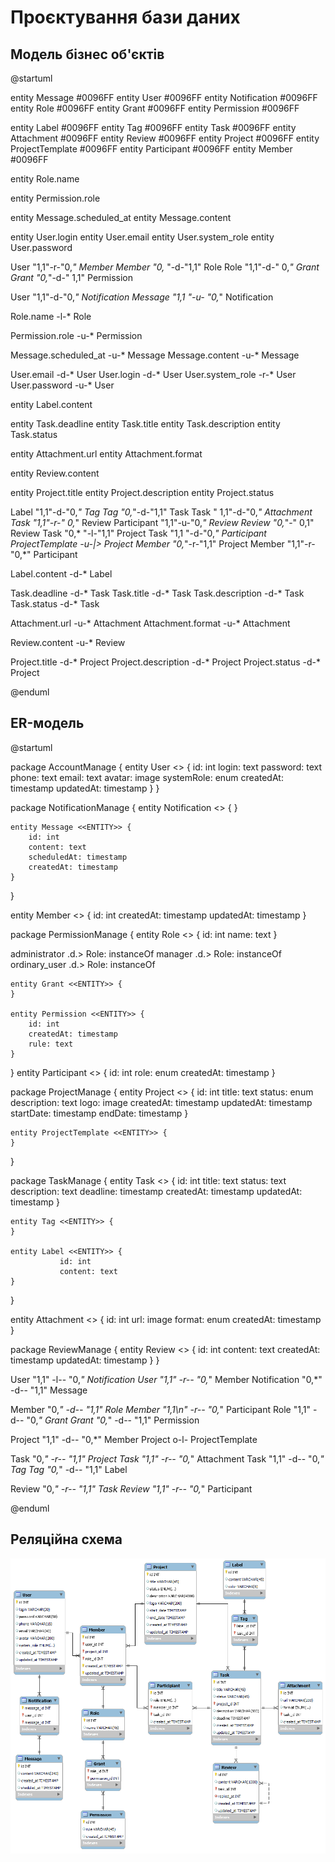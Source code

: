 # Проєктування бази даних

## Модель бізнес об'єктів

@startuml

entity Message #0096FF
entity User #0096FF
entity Notification #0096FF
entity Role #0096FF
entity Grant #0096FF
entity Permission #0096FF

entity Label #0096FF
entity Tag #0096FF
entity Task #0096FF
entity Attachment #0096FF
entity Review #0096FF
entity Project #0096FF
entity ProjectTemplate #0096FF
entity Participant #0096FF
entity Member #0096FF

entity Role.name

entity Permission.role

entity Message.scheduled_at
entity Message.content

entity User.login
entity User.email
entity User.system_role
entity User.password

User "1,1"-r-"0,*" Member
Member "0,*    "-d-"1,1" Role
Role "1,1"-d-"     0,*"  Grant
Grant "0,*"-d-"       1,1" Permission

User "1,1"-d-"0,*" Notification
Message "1,1   "-u- "0,*" Notification

Role.name -l-* Role

Permission.role -u-* Permission

Message.scheduled_at -u-* Message
Message.content -u-* Message

User.email -d-* User
User.login -d-* User
User.system_role -r-* User
User.password -u-* User

entity Label.content

entity Task.deadline
entity Task.title
entity Task.description
entity Task.status

entity Attachment.url
entity Attachment.format

entity Review.content

entity Project.title
entity Project.description
entity Project.status

Label "1,1"-d-"0,*" Tag
Tag "0,*"-d-"1,1" Task
Task "       1,1"-d-"0,*" Attachment
Task "1,1"-r-"       0,*" Review
Participant "1,1"-u-"0,*" Review
Review "0,*"-"   0,1" Review
Task "0,*    "-l-"1,1" Project
Task "1,1 "-d-"0,*" Participant
ProjectTemplate -u-|> Project
Member "0,*"-r-"1,1" Project
Member "1,1"-r-"0,*" Participant

Label.content -d-* Label

Task.deadline -d-* Task
Task.title -d-* Task
Task.description -d-* Task
Task.status -d-* Task

Attachment.url -u-* Attachment
Attachment.format -u-* Attachment

Review.content -u-* Review

Project.title -d-* Project
Project.description -d-* Project
Project.status -d-* Project

@enduml

## ER-модель

@startuml

package AccountManage {
    entity User <<ENTITY>> { 
              id: int
              login: text
              password: text
              phone: text
              email: text
              avatar: image
              systemRole: enum
              createdAt: timestamp
              updatedAt: timestamp 
    }
}

package NotificationManage {
    entity Notification <<ENTITY>> {
    }

    entity Message <<ENTITY>> {
        id: int
        content: text
        scheduledAt: timestamp
        createdAt: timestamp
    }
}

entity Member <<ENTITY>> {
    id: int
    createdAt: timestamp
    updatedAt: timestamp
}

package PermissionManage {
    entity Role <<ENTITY>> {
        id: int
        name: text
    }

administrator .d.> Role: instanceOf
manager .d.> Role: instanceOf
ordinary_user .d.> Role: instanceOf

    entity Grant <<ENTITY>> {
    }

    entity Permission <<ENTITY>> {
        id: int
        createdAt: timestamp
        rule: text
    }
}
entity Participant <<ENTITY>> {
    id: int
    role: enum
    createdAt: timestamp
}

package ProjectManage {
    entity Project <<ENTITY>> { 
              id: int
              title: text
              status: enum
              description: text
              logo: image
              createdAt: timestamp
              updatedAt: timestamp
              startDate: timestamp
              endDate: timestamp
    }
  
    entity ProjectTemplate <<ENTITY>> {
    }

}

package TaskManage {
    entity Task <<ENTITY>> { 
              id: int
              title: text
              status: text
              description: text
              deadline: timestamp
              createdAt: timestamp
              updatedAt: timestamp
    }

    entity Tag <<ENTITY>> {
    }

    entity Label <<ENTITY>> {
               id: int
               content: text
    }
}

entity Attachment <<ENTITY>> {
                id: int
                url: image
                format: enum
                createdAt: timestamp
}

package ReviewManage {
    entity Review <<ENTITY>> { 
              id: int
              content: text
              createdAt: timestamp
              updatedAt: timestamp
    }
}

User "1,1" -l-- "0,*" Notification
User "1,1" -r-- "0,*" Member
Notification "0,*" -d-- "1,1" Message

Member "0,*" -d-- "1,1" Role
Member "1,1\n" -r-- "0,*" Participant
Role "1,1" -d-- "0,*"  Grant
Grant "0,*" -d-- "1,1" Permission

Project "1,1" -d-- "0,*" Member
Project o-l- ProjectTemplate

Task "0,*" -r-- "1,1" Project
Task "1,1" -r-- "0,*" Attachment
Task "1,1" -d-- "0,*" Tag
Tag "0,*" -d-- "1,1" Label

Review "0,*" -r-- "1,1" Task
Review "1,1" -r-- "0,*" Participant

@enduml

## Реляційна схема

![relational_scheme](./relational_scheme.png)
